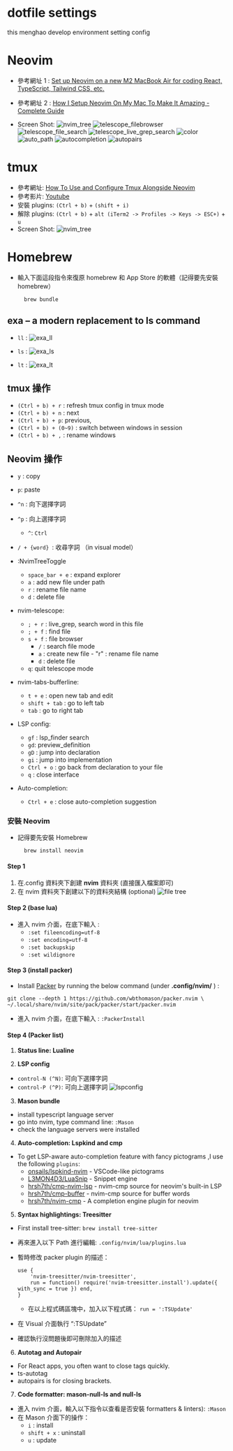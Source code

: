 # dotfile settings

this menghao develop environment setting config

# Neovim

- 參考網址 1 : [Set up Neovim on a new M2 MacBook Air for coding React, TypeScript, Tailwind CSS, etc.](https://www.youtube.com/watch?v=ajmK0ZNcM4Q&list=PLxQA0uNgQDCICMRwlOzWAZBPL05XBC_br&index=16v)
- 參考網址 2 : [How I Setup Neovim On My Mac To Make It Amazing - Complete Guide](https://www.youtube.com/watch?v=vdn_pKJUda8&list=PLnu5gT9QrFg36OehOdECFvxFFeMHhb_07&index=3)

- Screen Shot:
  ![nvim_tree](./images/nvim_tree.png)
  ![telescope_filebrowser](./images/telescope_filebrowser.png)
  ![telescope_file_search](./images/telescope_file_search.png)
  ![telescope_live_grep_search](./images/telescope_live_grep_search.png)
  ![color](./images/color.png)
  ![auto_path](./images/auto_path.png)
  ![autocompletion](./images/autocompletion.png)
  ![autopairs](./images/autopairs.png)

# tmux

- 參考網址: [How To Use and Configure Tmux Alongside Neovim](https://www.josean.com/posts/tmux-setup)
- 參考影片: [Youtube](https://www.youtube.com/watch?v=U-omALWIBos)
- 安裝 plugins: `(Ctrl + b)` + `(shift + i)`
- 解除 plugins: `(Ctrl + b)` + `alt (iTerm2 -> Profiles -> Keys -> ESC+)` + `u`
- Screen Shot:
  ![nvim_tree](./images/nvim_tree.png)

# Homebrew

- 輸入下面這段指令來復原 homebrew 和 App Store 的軟體（記得要先安裝 homebrew）

        brew bundle

## exa – a modern replacement to ls command

- `ll` :
  ![exa_ll](./images/exa_ll.png)

- `ls` :
  ![exa_ls](./images/exa_ls.png)

- `lt` :
    ![exa_lt](./images/exa_lt.png)

## tmux 操作

- `(Ctrl + b) + r` : refresh tmux config in tmux mode
- `(Ctrl + b) + n` : next
- `(Ctrl + b) + p`: previous, 
- `(Ctrl + b) + (0~9)` : switch between windows in session
- `(Ctrl + b) + ,` : rename windows

## Neovim 操作

- `y` : copy
- `p`: paste
- `^n` : 向下選擇字詞
- `^p` : 向上選擇字詞
  - `^`: `Ctrl`

- `/ + {word} `: 收尋字詞 （in visual model）

- :NvimTreeToggle
  - `space_bar + e` : expand explorer
  - `a` : add new file under path
  - `r` : rename file name
  - `d` : delete file

- nvim-telescope:
  - `; + r` : live_grep, search word in this file
  - `; + f` : find file
  - `s + f` : file browser
    - `/` : search file mode
    - `a` : create new file - "r" : rename file name
    - `d` : delete file
  - `q`: quit telescope mode

- nvim-tabs-bufferline:
  - `t + e` : open new tab and edit
  - `shift + tab` : go to left tab
  - `tab` : go to right tab

- LSP config:
  - `gf` : lsp_finder search
  - `gd`: preview_definition
  - `gD` : jump into declaration
  - `gi` : jump into implementation
  - `Ctrl + o` : go back from declaration to your file
  - `q` : close interface

- Auto-completion:
  - `Ctrl + e` : close auto-completion suggestion

### 安裝 Neovim

- 記得要先安裝 Homebrew

        brew install neovim

#### Step 1

1. 在.config 資料夾下創建 **nvim** 資料夾 (直接匯入檔案即可)
2. 在 nvim 資料夾下創建以下的資料夾結構 (optional)
   ![file tree](./images/nvim_file_tree.png)

#### Step 2 (**base lua**)

- 進入 nvim 介面，在底下輸入 :
  - `:set fileencoding=utf-8`
  - `:set encoding=utf-8`
  - `:set backupskip`
  - `:set wildignore`

#### Step 3 (**install packer**)

- Install [Packer](https://github.com/wbthomason/packer.nvim) by running the below command (under **.config/nvim/** ) :
```
git clone --depth 1 https://github.com/wbthomason/packer.nvim \
~/.local/share/nvim/site/pack/packer/start/packer.nvim
```
- 進入 nvim 介面，在底下輸入 : `:PackerInstall`

#### Step 4 (**Packer list**)

1. **Status line: Lualine**

2. **LSP config**
  - `control-N (^N)`: 可向下選擇字詞
  - `control-P (^P)`: 可向上選擇字詞
    ![lspconfig](./images/lspconfig.png)

3. **Mason bundle**
  - install typescript language server
  - go into nvim, type command line: `:Mason`
  - check the language servers were installed

4. **Auto-completion: Lspkind and cmp**
  - To get LSP-aware auto-completion feature with fancy pictograms ,I use the following `plugins`:
    - [onsails/lspkind-nvim](https://github.com/onsails/lspkind.nvim) - VSCode-like pictograms
    - [L3MON4D3/LuaSnip](https://github.com/L3MON4D3/LuaSniphttps://github.com/L3MON4D3/LuaSnip) - Snippet engine
    - [hrsh7th/cmp-nvim-lsp](https://github.com/hrsh7th/cmp-nvim-lsp) - nvim-cmp source for neovim's built-in LSP
    - [hrsh7th/cmp-buffer](https://github.com/hrsh7th/cmp-buffer) - nvim-cmp source for buffer words
    - [hrsh7th/nvim-cmp](https://github.com/hrsh7th/nvim-cmp) - A completion engine plugin for neovim

5. **Syntax highlightings: Treesitter**
  - First install tree-sitter: `brew install tree-sitter`
  - 再來進入以下 Path 進行編輯: `.config/nvim/lua/plugins.lua`
  - 暫時修改 packer plugin 的描述：
    ```
    use {
        'nvim-treesitter/nvim-treesitter',
        run = function() require('nvim-treesitter.install').update({ with_sync = true }) end,
    }
    ```
    - 在以上程式碼區塊中，加入以下程式碼： `run = ':TSUpdate'`

  - 在 Visual 介面執行 “:TSUpdate”
  - 確認執行沒問題後即可刪除加入的描述

6. **Autotag and Autopair**
  - For React apps, you often want to close tags quickly.
  - ts-autotag
  - autopairs is for closing brackets.

7. **Code formatter: mason-null-ls and null-ls**
  - 進入 nvim 介面，輸入以下指令以查看是否安裝 formatters & linters): `:Mason`
  - 在 Mason 介面下的操作：
    - `i` : install
    - `shift + x` : uninstall
    - `u` : update

